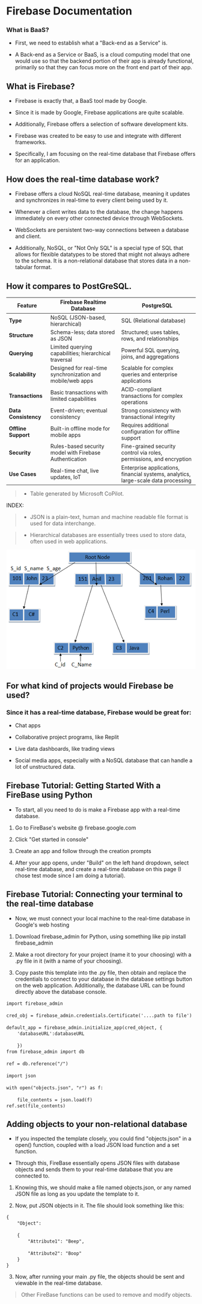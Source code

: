 # Firebase Documentation

### What is BaaS?

- First, we need to establish what a "Back-end as a Service" is.

- A Back-end as a Service or BaaS, is a cloud computing model that one would use so that the backend portion of their app is already functional, primarily so that they can focus more on the front end part of their app.

## What is Firebase?

- Firebase is exactly that, a BaaS tool made by Google.

- Since it is made by Google, Firebase applications are quite scalable.

- Additionally, Firebase offers a selection of software development kits.

- Firebase was created to be easy to use and integrate with different frameworks.

- Specifically, I am focusing on the real-time database that Firebase offers for an application.

## How does the real-time database work?

- Firebase offers a cloud NoSQL real-time database, meaning it updates and synchronizes in real-time to every client being used by it.

- Whenever a client writes data to the database, the change happens immediately on every other connected device through WebSockets.

- WebSockets are persistent two-way connections between a database and client.

- Additionally, NoSQL, or "Not Only SQL" is a special type of SQL that allows for flexible datatypes to be stored that might not always adhere to the schema. It is a non-relational database that stores data in a non-tabular format.

## How it compares to PostGreSQL.

| Feature | Firebase Realtime Database | PostgreSQL |
|---------|----------------------------|------------|
| **Type** | NoSQL (JSON-based, hierarchical) | SQL (Relational database) |
| **Structure** | Schema-less; data stored as JSON | Structured; uses tables, rows, and relationships |
| **Querying** | Limited querying capabilities; hierarchical traversal | Powerful SQL querying, joins, and aggregations |
| **Scalability** | Designed for real-time synchronization and mobile/web apps | Scalable for complex queries and enterprise applications |
| **Transactions** | Basic transactions with limited capabilities | ACID-compliant transactions for complex operations |
| **Data Consistency** | Event-driven; eventual consistency | Strong consistency with transactional integrity |
| **Offline Support** | Built-in offline mode for mobile apps | Requires additional configuration for offline support |
| **Security** | Rules-based security model with Firebase Authentication | Fine-grained security control via roles, permissions, and encryption |
| **Use Cases** | Real-time chat, live updates, IoT | Enterprise applications, financial systems, analytics, large-scale data processing |

> - Table generated by Microsoft CoPilot.

INDEX:

> - JSON is a plain-text, human and machine readable file format is used for data interchange.

> - Hierarchical databases are essentially trees used to store data, often used in web applications.

![HierarchicalDatabase](./Images/HierarchicalDatabase.png)

## For what kind of projects would Firebase be used?

### Since it has a real-time database, Firebase would be great for:

- Chat apps

- Collaborative project programs, like Replit

- Live data dashboards, like trading views

- Social media apps, especially with a NoSQL database that can handle a lot of unstructured data.

## Firebase Tutorial: Getting Started With a FireBase using Python

- To start, all you need to do is make a Firebase app with a real-time database.

1. Go to FireBase's website @ firebase.google.com

2. Click "Get started in console"

3. Create an app and follow through the creation prompts

4. After your app opens, under "Build" on the left hand dropdown, select real-time database, and create a real-time database on this page (I chose test mode since I am doing a tutorial).

## Firebase Tutorial: Connecting your terminal to the real-time database

- Now, we must connect your local machine to the real-time database in Google's web hosting

1. Download firebase_admin for Python, using something like pip install firebase_admin

2. Make a root directory for your project (name it to your choosing) with a .py file in it (with a name of your choosing).

3. Copy paste this template into the .py file, then obtain and replace the credentials to connect to your database in the database settings button on the web application. Additionally, the database URL can be found directly above the database console.
 
```
import firebase_admin

cred_obj = firebase_admin.credentials.Certificate('....path to file')

default_app = firebase_admin.initialize_app(cred_object, {
    'databaseURL':databaseURL

    })
from firebase_admin import db

ref = db.reference("/")

import json

with open("objects.json", "r") as f:

    file_contents = json.load(f)
ref.set(file_contents)
```

## Adding objects to your non-relational database

- If you inspected the template closely, you could find "objects.json" in a open() function, coupled with a load JSON load function and a set function.

- Through this, FireBase essentially opens JSON files with database objects and sends them to your real-time database that you are connected to. 

1. Knowing this, we should make a file named objects.json, or any named JSON file as long as you update the template to it. 

2. Now, put JSON objects in it. The file should look something like this:

```
{
    "Object":

    {
        "Attribute1": "Beep",

        "Attribute2": "Boop"
    }
}
```

3. Now, after running your main .py file, the objects should be sent and viewable in the real-time database. 

> Other FireBase functions can be used to remove and modify objects.